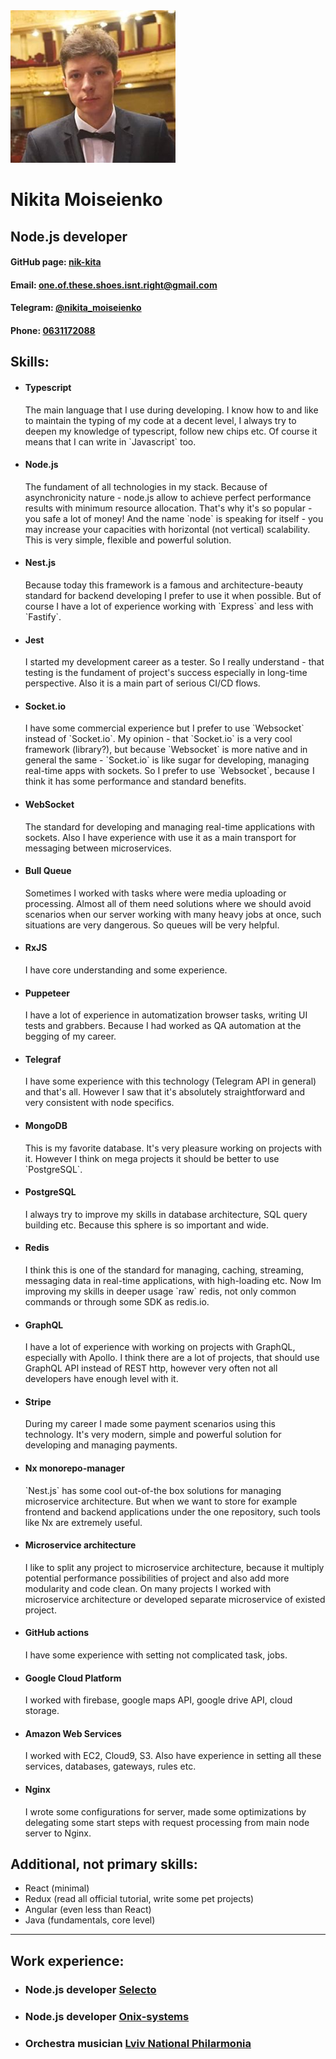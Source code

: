 <link rel="stylesheet" href="styles.css" />
<div id="header" class="flex-container">
    <img id="in-opera.ava" src="in-opera.ava.png" />
    <div>
        <h1>Nikita Moiseienko</h1>
        <h2>Node.js developer</h2>
        <h4>GitHub page:
            <a href="https://github.com/nik-kita">nik-kita</a>
        </h4>
        <h4>Email:
            <a href="mailto: one.of.these.shoes.isnt.right@gmail.com">
                one.of.these.shoes.isnt.right@gmail.com
            </a>
        </h4>
        <h4>Telegram:
            <a href="https://t.me/nikita_moiseienko">
                @nikita_moiseienko
            </a>
        </h4>
        <h4>Phone:
            <a href="tel:+380631172088">0631172088</a>
        </h4>
    </div>
    <div>
    </div>
        <div>
    </div>
</div>

## Skills:
<div class="flex-container">
<ul>
    <li class="wrap">
        <h4>Typescript</H4>
        <p class="no-show">
The main language that I use during developing. I know how to and like to maintain the typing of my code at a decent level, I always try to deepen my knowledge of typescript, follow new chips etc. Of course it means that I can write in `Javascript` too.
        </p>
    </li>
    <li class="wrap">
        <h4>Node.js</h4>
        <p class="no-show">
The fundament of all technologies in my stack. Because of asynchronicity nature - node.js allow to achieve perfect performance results with minimum resource allocation. That's why it's so popular - you safe a lot of money! And the name `node` is speaking for itself - you may increase your capacities with horizontal (not vertical) scalability. This is very simple, flexible and powerful solution.  
        </p>
    </li>
    <li class="wrap">
        <h4>Nest.js</h4>
            <p class="no-show">
Because today this framework is a famous and architecture-beauty standard for backend developing I prefer to use it when possible. But of course I have a lot of experience working with `Express` and less with `Fastify`.
            </p>
    </li>
    <li class="wrap">
        <h4>Jest</h4>
        <p class="no-show">
I started my development career as a tester. So I really understand - that testing is the fundament of project's success especially in long-time perspective. Also it is a main part of serious CI/CD flows.
        </p>
    </li>
    <li class="wrap">
        <h4>Socket.io</h4>
        <p class="no-show">
I have some commercial experience but I prefer to use `Websocket` instead of `Socket.io`. My opinion - that `Socket.io` is a very cool framework (library?), but because `Websocket` is more native and in general the same - `Socket.io` is like sugar for developing, managing real-time apps with sockets. So I prefer to use `Websocket`, because I think it has some performance and standard benefits. 
        </p>
    </li>
    <li class="wrap">
        <h4>WebSocket</h4>
        <p class="no-show">
The standard for developing and managing real-time applications with sockets. Also I have experience with use it as a main transport for messaging between microservices.
        </p>
    </li>
</ul>
<ul>
    <li class="wrap">
        <h4>Bull Queue</h4>
        <p class="no-show">
Sometimes I worked with tasks where were media uploading or processing. Almost all of them need solutions where we should avoid scenarios when our server working with many heavy jobs at once, such situations are very dangerous. So queues will be very helpful. 
        </p>
    </li>
    <li class="wrap">
        <h4>RxJS</h4>
        <p class="no-show">
I have core understanding and some experience.
        </p>
    </li>
        <li class="wrap">
        <h4>Puppeteer</h4>
        <p class="no-show">
I have a lot of experience in automatization browser tasks, writing UI tests and grabbers. Because I had worked as QA automation at the begging of my career.
        </p>
    </li>
        <li class="wrap">
        <h4>Telegraf</h4>
        <p class="no-show">
I have some experience with this technology (Telegram API in general) and that's all. However I saw that it's absolutely straightforward and very consistent with node specifics.   
        </p>
    </li>
    <li class="wrap">
        <h4>MongoDB</h4>
        <p class="no-show">
This is my favorite database. It's very pleasure working on projects with it. However I think on mega projects it should be better to use `PostgreSQL`.
        </p>
    </li>
    <li class="wrap">
        <h4>PostgreSQL</h4>
        <p class="no-show">
I always try to improve my skills in database architecture, SQL query building etc. Because this sphere is so important and wide. 
        </p>
    </li>
    <li class="wrap">
        <h4>Redis</h4>
        <p class="no-show">
I think this is one of the standard for managing, caching, streaming, messaging data in real-time applications, with high-loading etc. Now Im improving my skills in deeper usage `raw` redis, not only common commands or through some SDK as redis.io. 
        </p>
    </li>
    <li class="wrap">
        <h4>GraphQL</h4>
        <p class="no-show">
I have a lot of experience with working on projects with GraphQL, especially with Apollo. I think there are a lot of projects, that should use GraphQL API instead of REST http, however very often not all developers have enough level with it.
        </p>
    </li>
    <li class="wrap">
        <h4>Stripe</h4>
        <p class="no-show">
During my career I made some payment scenarios using this technology. It's very modern, simple and powerful solution for developing and managing payments. 
        </p>
    </li>
    <li class="wrap">
        <h4>Nx monorepo-manager</h4>
        <p class="no-show">
`Nest.js` has some cool out-of-the box solutions for managing microservice architecture. But when we want to store for example frontend and backend applications under the one repository, such tools like Nx are extremely useful.
        </p>
    </li>
    <li class="wrap">
        <h4>Microservice architecture</h4>
        <p class="no-show">
I like to split any project to microservice architecture, because it multiply potential performance possibilities of project and also add more modularity and code clean. On many projects I worked with microservice architecture or developed separate microservice of existed project. 
        </p>
    </li>
    <li class="wrap">
        <h4>GitHub actions</h4>
        <p class="no-show">
I have some experience with setting not complicated task, jobs.
        </p>
    </li>
    <li class="wrap">
        <h4>Google Cloud Platform</h4>
        <p class="no-show">
I worked with firebase, google maps API, google drive API, cloud storage.
        </p>
    </li>
    <li class="wrap">
        <h4>Amazon Web Services</h4>
        <p class="no-show">
I worked with EC2, Cloud9, S3. Also have experience in setting all these services, databases, gateways, rules etc.
        </p>
    </li>
    <li>
        <h4>Nginx</h4>
        <p class="no-show">
I wrote some configurations for server, made some optimizations by delegating some start steps with request processing from main node server to Nginx.
        </p>
    </li>
</ul>
</div>

<div class="wrap">
<h2>Additional, not primary skills:</h2>

<div class="no-show">
<ul>

<li> React (minimal)</li>
<li> Redux (read all official tutorial, write some pet projects)</li>
<li> Angular (even less than React)</li>
<li> Java (fundamentals, core level)</li>
</div>

---


## Work experience:

- ### Node.js developer [Selecto](#)
- ### Node.js developer [Onix-systems](#)
- ### Orchestra musician [Lviv National Philarmonia](#)
